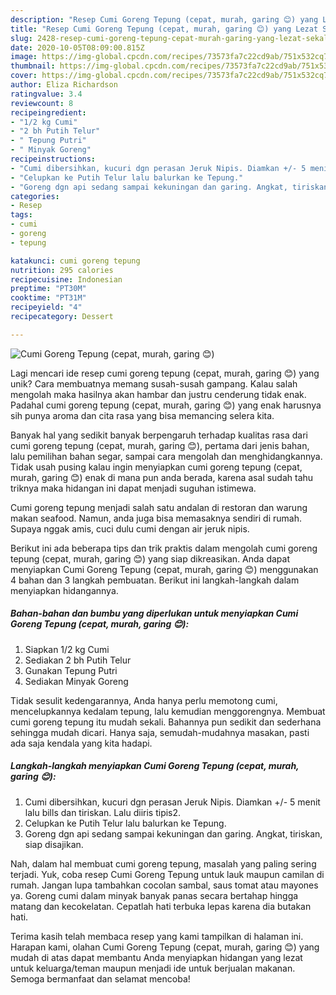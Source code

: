 ```yaml
---
description: "Resep Cumi Goreng Tepung (cepat, murah, garing 😊) yang Lezat Sekali"
title: "Resep Cumi Goreng Tepung (cepat, murah, garing 😊) yang Lezat Sekali"
slug: 2428-resep-cumi-goreng-tepung-cepat-murah-garing-yang-lezat-sekali
date: 2020-10-05T08:09:00.815Z
image: https://img-global.cpcdn.com/recipes/73573fa7c22cd9ab/751x532cq70/cumi-goreng-tepung-cepat-murah-garing-😊-foto-resep-utama.jpg
thumbnail: https://img-global.cpcdn.com/recipes/73573fa7c22cd9ab/751x532cq70/cumi-goreng-tepung-cepat-murah-garing-😊-foto-resep-utama.jpg
cover: https://img-global.cpcdn.com/recipes/73573fa7c22cd9ab/751x532cq70/cumi-goreng-tepung-cepat-murah-garing-😊-foto-resep-utama.jpg
author: Eliza Richardson
ratingvalue: 3.4
reviewcount: 8
recipeingredient:
- "1/2 kg Cumi"
- "2 bh Putih Telur"
- " Tepung Putri"
- " Minyak Goreng"
recipeinstructions:
- "Cumi dibersihkan, kucuri dgn perasan Jeruk Nipis. Diamkan +/- 5 menit lalu bills dan tiriskan. Lalu diiris tipis2."
- "Celupkan ke Putih Telur lalu balurkan ke Tepung."
- "Goreng dgn api sedang sampai kekuningan dan garing. Angkat, tiriskan, siap disajikan."
categories:
- Resep
tags:
- cumi
- goreng
- tepung

katakunci: cumi goreng tepung 
nutrition: 295 calories
recipecuisine: Indonesian
preptime: "PT30M"
cooktime: "PT31M"
recipeyield: "4"
recipecategory: Dessert

---
```



![Cumi Goreng Tepung (cepat, murah, garing 😊)](https://img-global.cpcdn.com/recipes/73573fa7c22cd9ab/751x532cq70/cumi-goreng-tepung-cepat-murah-garing-😊-foto-resep-utama.jpg)

Lagi mencari ide resep cumi goreng tepung (cepat, murah, garing 😊) yang unik? Cara membuatnya memang susah-susah gampang. Kalau salah mengolah maka hasilnya akan hambar dan justru cenderung tidak enak. Padahal cumi goreng tepung (cepat, murah, garing 😊) yang enak harusnya sih punya aroma dan cita rasa yang bisa memancing selera kita.

Banyak hal yang sedikit banyak berpengaruh terhadap kualitas rasa dari cumi goreng tepung (cepat, murah, garing 😊), pertama dari jenis bahan, lalu pemilihan bahan segar, sampai cara mengolah dan menghidangkannya. Tidak usah pusing kalau ingin menyiapkan cumi goreng tepung (cepat, murah, garing 😊) enak di mana pun anda berada, karena asal sudah tahu triknya maka hidangan ini dapat menjadi suguhan istimewa.

Cumi goreng tepung menjadi salah satu andalan di restoran dan warung makan seafood. Namun, anda juga bisa memasaknya sendiri di rumah. Supaya nggak amis, cuci dulu cumi dengan air jeruk nipis.


Berikut ini ada beberapa tips dan trik praktis dalam mengolah cumi goreng tepung (cepat, murah, garing 😊) yang siap dikreasikan. Anda dapat menyiapkan Cumi Goreng Tepung (cepat, murah, garing 😊) menggunakan 4 bahan dan 3 langkah pembuatan. Berikut ini langkah-langkah dalam menyiapkan hidangannya.

<!--inarticleads1-->

##### Bahan-bahan dan bumbu yang diperlukan untuk menyiapkan Cumi Goreng Tepung (cepat, murah, garing 😊):

1. Siapkan 1/2 kg Cumi
1. Sediakan 2 bh Putih Telur
1. Gunakan  Tepung Putri
1. Sediakan  Minyak Goreng


Tidak sesulit kedengarannya, Anda hanya perlu memotong cumi, mencelupkannya kedalam tepung, lalu kemudian menggorengnya. Membuat cumi goreng tepung itu mudah sekali. Bahannya pun sedikit dan sederhana sehingga mudah dicari. Hanya saja, semudah-mudahnya masakan, pasti ada saja kendala yang kita hadapi. 

<!--inarticleads2-->

##### Langkah-langkah menyiapkan Cumi Goreng Tepung (cepat, murah, garing 😊):

1. Cumi dibersihkan, kucuri dgn perasan Jeruk Nipis. Diamkan +/- 5 menit lalu bills dan tiriskan. Lalu diiris tipis2.
1. Celupkan ke Putih Telur lalu balurkan ke Tepung.
1. Goreng dgn api sedang sampai kekuningan dan garing. Angkat, tiriskan, siap disajikan.


Nah, dalam hal membuat cumi goreng tepung, masalah yang paling sering terjadi. Yuk, coba resep Cumi Goreng Tepung untuk lauk maupun camilan di rumah. Jangan lupa tambahkan cocolan sambal, saus tomat atau mayones ya. Goreng cumi dalam minyak banyak panas secara bertahap hingga matang dan kecokelatan. Cepatlah hati terbuka lepas karena dia butakan hati. 

Terima kasih telah membaca resep yang kami tampilkan di halaman ini. Harapan kami, olahan Cumi Goreng Tepung (cepat, murah, garing 😊) yang mudah di atas dapat membantu Anda menyiapkan hidangan yang lezat untuk keluarga/teman maupun menjadi ide untuk berjualan makanan. Semoga bermanfaat dan selamat mencoba!
